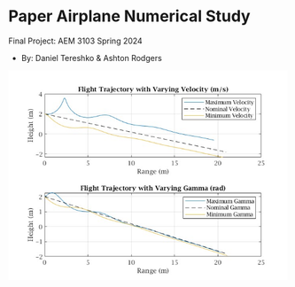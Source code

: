  # Paper Airplane Numerical Study
  Final Project: AEM 3103 Spring 2024

  - By: Daniel Tereshko & Ashton Rodgers


![Figure 1](/figures/figure1.jpg)
